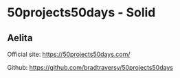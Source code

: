 # 50projects50days - Solid

## Aelita

Official site: https://50projects50days.com/

Github: https://github.com/bradtraversy/50projects50days

